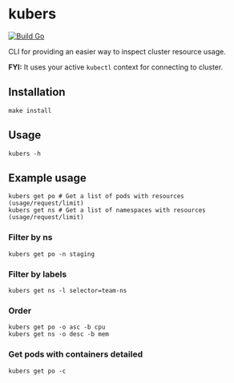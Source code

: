 # kubers

[![Build Go](https://github.com/mihaisee/kubers/actions/workflows/build.yml/badge.svg)](https://github.com/mihaisee/kubers/actions/workflows/build.yml)

CLI for providing an easier way to inspect cluster resource usage.

**FYI:** It uses your active `kubectl` context for connecting to cluster.

## Installation

`make install`

## Usage
```shell
kubers -h
```

## Example usage
```shell
kubers get po # Get a list of pods with resources (usage/request/limit)
kubers get ns # Get a list of namespaces with resources (usage/request/limit)
```

### Filter by ns
```shell
kubers get po -n staging
```

### Filter by labels
```shell
kubers get ns -l selector=team-ns
```

### Order
```shell
kubers get po -o asc -b cpu
kubers get ns -o desc -b mem
```

### Get pods with containers detailed
```shell
kubers get po -c
```
